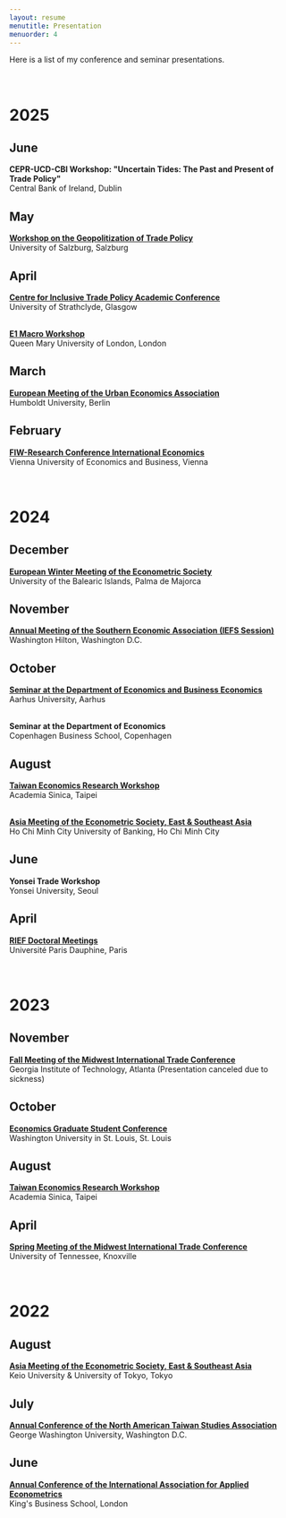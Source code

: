```yaml
---
layout: resume
menutitle: Presentation
menuorder: 4
---
```


Here is a list of my conference and seminar presentations. <br> <br> <br>

# 2025

## June
**CEPR-UCD-CBI Workshop: "Uncertain Tides: The Past and Present of Trade Policy"**\
Central Bank of Ireland, Dublin 

## May
<a href="https://sites.google.com/view/geotrade-project/" target="_blank">**Workshop on the Geopolitization of Trade Policy**</a>\
University of Salzburg, Salzburg 

## April
<a href="https://citp.ac.uk/academic-conference-2025" target="_blank">**Centre for Inclusive Trade Policy Academic Conference**</a>\
University of Strathclyde, Glasgow <br> <br>

<a href="https://sungjuwu.github.io/documents/E1_FinalProgram_2025.pdf" target="_blank">**E1 Macro Workshop**</a>\
Queen Mary University of London, London

## March
<a href="https://urbaneconomics.org/meetings/emuea2025/" target="_blank">**European Meeting of the Urban Economics Association**</a>\
Humboldt University, Berlin 

## February
<a href="https://www.fiw.ac.at/en/event/17-fiw-research-conference-international-economics/" target="_blank">**FIW-Research Conference International Economics**</a>\
Vienna University of Economics and Business, Vienna <br> <br> <br>

# 2024

## December
<a href="https://www.econometricsociety.org/regional-activities/schedule/2024/12/16/2024-European-Winter-Meeting-Palma-de-Majorca-Spain" target="_blank">**European Winter Meeting of the Econometric Society**</a>\
University of the Balearic Islands, Palma de Majorca

## November
<a href="https://southerneconomic.org/conference/" target="_blank">**Annual Meeting of the Southern Economic Association (IEFS Session)**</a>\
Washington Hilton, Washington D.C.

## October
<a href="https://econ.au.dk/research/economics/seminars/vis/artikel/find-seminar-sung-ju-wu-duke-university" target="_blank">**Seminar at the Department of Economics and Business Economics**</a>\
Aarhus University, Aarhus <br> <br>

**Seminar at the Department of Economics**\
Copenhagen Business School, Copenhagen

## August
<a href="https://www.econ.sinica.edu.tw/summer2024" target="_blank">**Taiwan Economics Research Workshop**</a>\
Academia Sinica, Taipei <br> <br>

<a href="https://ames2024.sciencesconf.org/" target="_blank">**Asia Meeting of the Econometric Society, East & Southeast Asia**</a>\
Ho Chi Minh City University of Banking, Ho Chi Minh City

## June
**Yonsei Trade Workshop**\
Yonsei University, Seoul

## April
<a href="https://sites.google.com/site/riefnetwork/home" target="_blank">**RIEF Doctoral Meetings**</a>\
Université Paris Dauphine, Paris <br> <br> <br>

# 2023

## November
<a href="https://econ.gatech.edu/midwest-economics-conference" target="_blank">**Fall Meeting of the Midwest International Trade Conference**</a>\
Georgia Institute of Technology, Atlanta  (Presentation canceled due to sickness)

## October
<a href="https://sites.wustl.edu/egsc/" target="_blank">**Economics Graduate Student Conference**</a>\
Washington University in St. Louis, St. Louis

## August
<a href="https://www.econ.sinica.edu.tw/summer2023" target="_blank">**Taiwan Economics Research Workshop**</a>\
Academia Sinica, Taipei

## April
<a href="https://haslam.utk.edu/midwest-economics-conference/" target="_blank">**Spring Meeting of the Midwest International Trade Conference**</a>\
University of Tennessee, Knoxville <br> <br> <br>

# 2022

## August
<a href="https://ies.keio.ac.jp/ames2022/" target="_blank">**Asia Meeting of the Econometric Society, East & Southeast Asia**</a>\
Keio University & University of Tokyo, Tokyo

## July
<a href="https://www.na-tsa.org/" target="_blank">**Annual Conference of the North American Taiwan Studies Association**</a>\
George Washington University, Washington D.C.

## June
<a href="https://iaae2022.org/" target="_blank">**Annual Conference of the International Association for Applied Econometrics**</a>\
King's Business School, London

